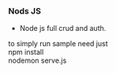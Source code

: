 ### Nods JS 
 - Node js full crud and auth.<br>

to simply run sample need just <br>
npm install<br>
nodemon serve.js <br>